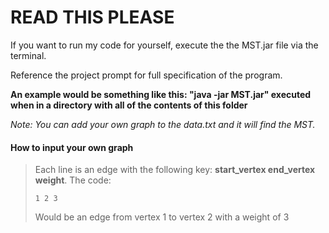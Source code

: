 # READ THIS PLEASE

If you want to run my code for yourself, execute the the MST.jar file via the terminal.

Reference the project prompt for full specification of the program.

**An example would be something like this: "java -jar MST.jar" executed when in a directory with all of the contents of this folder**

*Note: You can add your own graph to the data.txt and it will find the MST.*

#### How to input your own graph ####
>Each line is an edge with the following key: **start_vertex end_vertex weight**. 
>The code:
>~~~
>1 2 3
>~~~
>Would be an edge from vertex 1 to vertex 2 with a weight of 3
